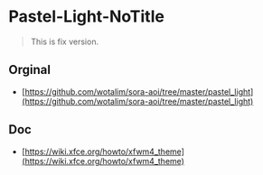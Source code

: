 
# Pastel-Light-NoTitle

> This is fix version.


## Orginal

* [https://github.com/wotalim/sora-aoi/tree/master/pastel_light](https://github.com/wotalim/sora-aoi/tree/master/pastel_light)


## Doc

* [https://wiki.xfce.org/howto/xfwm4_theme](https://wiki.xfce.org/howto/xfwm4_theme)
